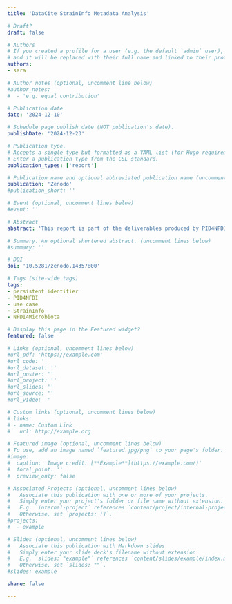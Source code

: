 ```yaml
---
title: 'DataCite StrainInfo Metadata Analysis'

# Draft?
draft: false

# Authors
# If you created a profile for a user (e.g. the default `admin` user), write the username (folder name) here
# and it will be replaced with their full name and linked to their profile.
authors:
- sara

# Author notes (optional, uncomment line below)
#author_notes:
#  - 'e.g. equal contribution'

# Publication date
date: '2024-12-10'

# Schedule page publish date (NOT publication's date).
publishDate: '2024-12-23'

# Publication type.
# Accepts a single type but formatted as a YAML list (for Hugo requirements).
# Enter a publication type from the CSL standard.
publication_types: ['report']

# Publication name and optional abbreviated publication name (uncomment line below).
publication: 'Zenodo'
#publication_short: ''

# Event (optional, uncomment lines below)
#event: ''

# Abstract
abstract: 'This report is part of the deliverables produced by PID4NFDI, a core service for persistent identifiers developed within the German National Research Data Infrastructure (Nationale Forschungsdateninfrastruktur – NFDI). The initiative is funded through Base4NFDI, with financial support provided by the Deutsche Forschungsgemeinschaft (DFG) under grant number 521466146. Specifically, this report addresses the use-case analysis outlined in work packages 1 and 2 of the PID4NFDI initialization phase. The purpose of this report is to provide a comprehensive evaluation of the metadata quality and completeness for the StrainInfo service. StrainInfo, operated by the Leibniz Institute DSMZ – German Collection of Microorganisms and Cell Cultures GmbH, is an integral part of the NFDI4Microbiota consortium. This analysis, conducted by DataCite, highlights the current state of metadata in StrainInfo, offering insights into its alignment with persistent identifier and metadata best practices.'

# Summary. An optional shortened abstract. (uncomment lines below)
#summary: ''

# DOI
doi: '10.5281/zenodo.14357800'

# Tags (site-wide tags)
tags:
- persistent identifier
- PID4NFDI
- use case
- StrainInfo
- NFDI4Microbiota

# Display this page in the Featured widget?
featured: false

# Links (optional, uncomment lines below)
#url_pdf: 'https://example.com'
#url_code: ''
#url_dataset: ''
#url_poster: ''
#url_project: ''
#url_slides: ''
#url_source: ''
#url_video: ''

# Custom links (optional, uncomment lines below)
# links:
# - name: Custom Link
#   url: http://example.org

# Featured image (optional, uncomment lines below)
# To use, add an image named `featured.jpg/png` to your page's folder.
#image:
#  caption: 'Image credit: [**Example**](https://example.com/)'
#  focal_point: ''
#  preview_only: false

# Associated Projects (optional, uncomment lines below)
#   Associate this publication with one or more of your projects.
#   Simply enter your project's folder or file name without extension.
#   E.g. `internal-project` references `content/project/internal-project/index.md`.
#   Otherwise, set `projects: []`.
#projects:
#  - example

# Slides (optional, uncomment lines below)
#   Associate this publication with Markdown slides.
#   Simply enter your slide deck's filename without extension.
#   E.g. `slides: "example"` references `content/slides/example/index.md`.
#   Otherwise, set `slides: ""`.
#slides: example

share: false

---
```

